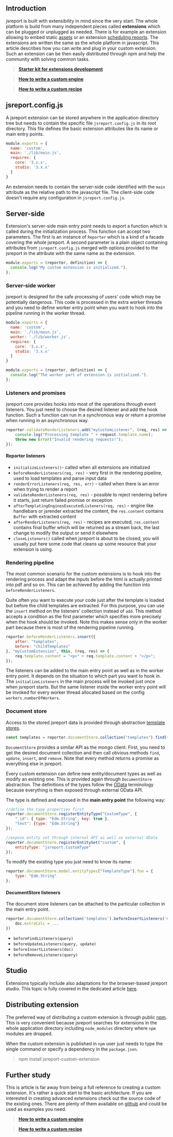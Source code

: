 ## Introduction
jsreport is built with extensibility in mind since the very start. The whole platform is build from many independent pieces called **extensions** which can be plugged or unplugged as needed. There is for example an extension allowing to embed static [assets](/learn/assets) or an extension [scheduling reports](/learn/scheduling). The extensions are written the same as the whole platform in javascript. This article describes how you can write and plug in your custom extension. Such an extension can be then easily distributed through npm and help the community with solving common tasks.

> **[Starter kit for extensions development](https://github.com/jsreport/jsreport-extension-starter-kit)**

> **[How to write a custom engine](/learn/custom-engine)**

> **[How to write a custom recipe](/learn/custom-recipe)**

## jsreport.config.js
A jsreport extension can be stored anywhere in the application directory tree but needs to contain the specific file `jsreport.config.js` in its root directory. This file defines the basic extension attributes like its name or main entry points.

```js
module.exports = {
  name: 'custom',
  main: './lib/main.js', 
  requires: {
    core: '3.x.x',
    studio: '3.x.x'
  }
}
```

An extension needs to contain the server-side code identified with the `main` attribute as the relative path to the javascript file. The client-side code doesn't require any configuration in `jsreport.config.js`.

## Server-side

Extension's server-side main entry point needs to export a function which is called during the initialization process. This function can accept two parameters. The first is an instance of `Reporter` which is a kind of a facade covering the whole jsreport. A second parameter is a plain object containing attributes from `jsreport.config.js` merged with options provided to the jsreport in the attribute with the same name as the extension.  

```js
module.exports = (reporter, definition) => {
  console.log("My custom extension is initialized.").
};
```

### Server-side worker

jsreport is designed for the safe processing of users' code which may be potentially dangerous. This code is processed in the extra worker threads
and you need to define worker entry point when you want to hook into the pipeline running in the worker thread.

```js
module.exports = {
  name: 'custom',
  main: './lib/main.js', 
  worker: './lib/worker.js',
  requires: {
    core: '3.x.x',
    studio: '3.x.x'
  }
}
```

```js
module.exports = (reporter, definition) => {
  console.log("The worker part of extension is initialized.").
};
```

### Listeners and promises

jsreport core provides hooks into most of the operations through event listeners. You just need to choose the desired listener and add the hook function. Such a function can run in a synchronous way or return a promise when running in an asynchronous way.

```js
reporter.validateRenderListeners.add("myCustomListener", (req, res) => {
    console.log("Processing template " + request.template.name);
    throw new Error("Invalid rendering requests!");
});
```

#### Reporter listeners
- `initializeListeners()`- called when all extensions are initialized
- `beforeRenderListeners(req, res)` - very first in the rendering pipeline, used to load templates and parse input data
- `renderErrorListeners(req, res, err)` - called when there is an error when trying to render a report
- `validateRenderListeners(req, res)` - possible to reject rendering before it starts, just return failed promise or exception
- `afterTemplatingEnginesExecutedListeners(req, res)` - engine like handlebars or jsrender extracted the content, the `res.content` contains `Buffer` with extracted content
- `afterRenderListeners(req, res)` - recipes are executed, `res.content` contains final buffer which will be returned as a stream back, the last change to modify the output or send it elsewhere
- `closeListeners()` called when jsreport is about to be closed, you will usually put here some code that cleans up some resource that your extension is using.

### Rendering pipeline
The most common scenario for the custom extensions is to hook into the rendering process and adapt the inputs before the html is actually printed into pdf and so on.  This can be achieved by adding the function into `beforeRenderListeners`.

Quite often you want to execute your code just after the template is loaded but before the child templates are extracted. For this purpose, you can use the `insert` method on the listeners' collection instead of `add`.  This method accepts a condition as the first parameter which specifies more precisely when the hook should be invoked. Note this makes sense only in the worker part because there is most of the rendering pipeline running.

```js
reporter.beforeRenderListeners.insert({
    after: "templates",
    before: "childTemplates"
}, "myCustomExtension", this, (req, res) => {
    req.template.content = "<p>" + req.template.content + "</p>";
});
```

The listeners can be added to the main entry point as well as in the worker entry point. It depends on the situation to which part you want to hook in.
The `initializeListeners` in the main process will be invoked just once when jsreport starts. But the same listener inside the worker entry point will be invoked for every worker thread allocated based on the config `workers.numberOfWorkers`.

### Document store
Access to the stored jsreport data is provided through abstraction [template stores](/learn/template-stores). 

```js
const templates = reporter.documentStore.collection("templates").find({ "shortid": "foo"})
```

`DocumentStore` provides a similar API as the mongo client. First, you need to get the desired document collection and then call obvious methods `find`, `update`, `insert`, and `remove`. Note that every method returns a promise as everything else in jsreport.

Every custom extension can define new entity/document types as well as modify an existing one. This is provided again through `DocumentStore` abstraction. The definitions of the types follow the [OData](http://www.odata.org/) terminology because everything is then exposed through external OData API.

The type is defined and exposed in the **main entry point** the following way:
```js
//define the type properties first
reporter.documentStore.registerEntityType("CustomType", {
    "_id": { type: "Edm.String", key: true },
    "test": {type: "Edm.String"}   
});

//expose entity set through internal API as well as external OData
reporter.documentStore.registerEntitySet("custom", {
    entityType: "jsreport.CustomType"
});
```

To modify the existing type you just need to know its name:
```js
reporter.documentStore.model.entityTypes["TemplateType"].foo = {
    type: "Edm.String"
};
```

#### DocumentStore listeners
The document store listeners can be attached to the particular collection in the main entry point.
```js
reporter.documentStore.collection('templates').beforeInsertListeners('my extension', (doc, req) => {
    doc.extraCalc = ...
})
```
- `beforeFindListeners(query)`
- `beforeUpdateListeners(query, update)`
- `beforeInsertListeners(doc)`
- `beforeRemoveListeners(query)`

## Studio

Extensions typically include also adaptations for the browser-based jsreport studio. This topic is fully covered in the dedicated article [here](https://jsreport.net/learn/extending-studio).

## Distributing extension
The preferred way of distributing a custom extension is through public [npm](https://www.npmjs.com/). This is very convenient because jsreport searches for extensions in the whole application directory including `node_modules` directory where `npm` modules are dropped.

When the custom extension is published in `npm` user just needs to type the single command or specify a dependency in the `package.json`.

>npm install jsreport-custom-extension

## Further study
This is article is far away from being a full reference to creating a custom extension. It's rather a quick start to the basic architecture. If you are interested in creating advanced extensions check out the source code of the existing ones. There are plenty of them available on [github](https://github.com/jsreport/jsreport/tree/master/packages) and could be used as examples you need.

> **[How to write a custom engine](/learn/custom-engine)**

> **[How to write a custom recipe](/learn/custom-recipe)**
